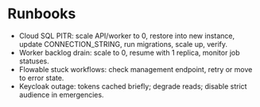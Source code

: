 # Runbooks

- Cloud SQL PITR: scale API/worker to 0, restore into new instance, update CONNECTION_STRING, run migrations, scale up, verify.
- Worker backlog drain: scale to 0, resume with 1 replica, monitor job statuses.
- Flowable stuck workflows: check management endpoint, retry or move to error state.
- Keycloak outage: tokens cached briefly; degrade reads; disable strict audience in emergencies.
